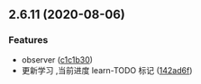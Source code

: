 <a name="2.6.11"></a>
## 2.6.11 (2020-08-06)


### Features

* observer ([c1c1b30](https://github.com/vuejs/vue/commit/c1c1b30))
* 更新学习 ,当前进度 learn-TODO 标记 ([142ad6f](https://github.com/vuejs/vue/commit/142ad6f))



